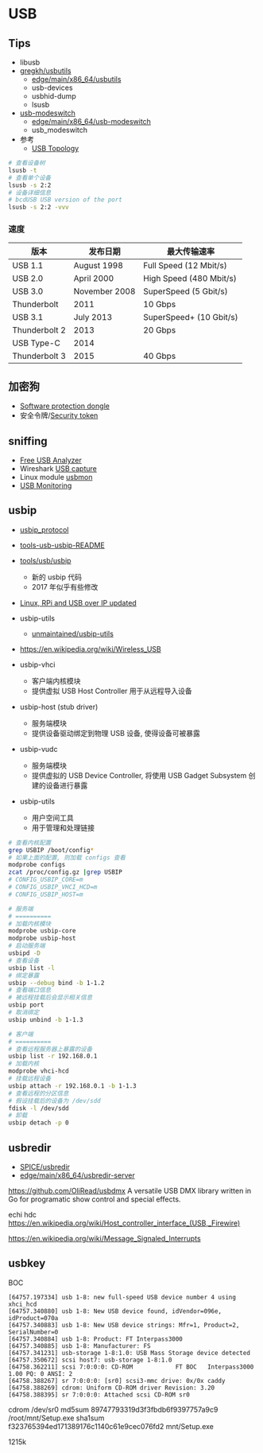 # USB

## Tips
* libusb
* [gregkh/usbutils](https://github.com/gregkh/usbutils)
  * [edge/main/x86_64/usbutils](https://pkgs.alpinelinux.org/package/edge/main/x86_64/usbutils)
  * usb-devices
  * usbhid-dump
  * lsusb
* [usb-modeswitch](http://www.draisberghof.de/usb_modeswitch/)
  * [edge/main/x86_64/usb-modeswitch](https://pkgs.alpinelinux.org/package/edge/main/x86_64/usb-modeswitch)
  * usb_modeswitch
* 参考
  * [USB Topology](http://www.usblyzer.com/usb-topology.htm)


```bash
# 查看设备树
lsusb -t
# 查看单个设备
lsusb -s 2:2
# 设备详细信息
# bcdUSB USB version of the port
lsusb -s 2:2 -vvv
```

### 速度

版本 | 发布日期 | 最大传输速率
----|---------|-----------
USB 1.1       |	August 1998   |	Full Speed (12 Mbit/s)
USB 2.0       |	April 2000    |	High Speed (480 Mbit/s)
USB 3.0       |	November 2008 |	SuperSpeed (5 Gbit/s)
Thunderbolt   |	2011          | 10 Gbps
USB 3.1       |	July 2013     |	SuperSpeed+ (10 Gbit/s)
Thunderbolt 2 | 2013          | 20 Gbps
USB Type-C    | 2014
Thunderbolt 3 |	2015          | 40 Gbps

## 加密狗
* [Software protection dongle](https://en.wikipedia.org/wiki/Software_protection_dongle)
* 安全令牌/[Security token](https://en.wikipedia.org/wiki/Security_token)

## sniffing
* [Free USB Analyzer](https://freeusbanalyzer.com/)
* Wireshark [USB capture](https://wiki.wireshark.org/CaptureSetup/USB)
* Linux module [usbmon](https://www.kernel.org/doc/Documentation/usb/usbmon.txt)
* [USB Monitoring](http://tjworld.net/wiki/Linux/Ubuntu/USBmonitoring)

## usbip
* [usbip_protocol](https://www.kernel.org/doc/Documentation/usb/usbip_protocol.txt)
* [tools-usb-usbip-README](https://www.kernel.org/doc/readme/tools-usb-usbip-README)
* [tools/usb/usbip](https://github.com/torvalds/linux/tree/master/tools/usb/usbip)
  * 新的 usbip 代码
  * 2017 年似乎有些修改
* [Linux, RPi and USB over IP updated](http://web.archive.org/web/20160403200320/http://blog.3mdeb.com/2015/10/27/linux/)
* usbip-utils
  * [unmaintained/usbip-utils](https://github.com/alpinelinux/aports/tree/master/unmaintained/usbip-utils)
* https://en.wikipedia.org/wiki/Wireless_USB

* usbip-vhci
  * 客户端内核模块
  * 提供虚拟 USB Host Controller 用于从远程导入设备
* usbip-host (stub driver)
  * 服务端模块
  * 提供设备驱动绑定到物理 USB 设备, 使得设备可被暴露
* usbip-vudc
  * 服务端模块
  * 提供虚拟的 USB Device Controller, 将使用 USB Gadget Subsystem 创建的设备进行暴露
* usbip-utils
  * 用户空间工具
  * 用于管理和处理链接

```bash
# 查看内核配置
grep USBIP /boot/config*
# 如果上面的配置, 则加载 configs 查看
modprobe configs
zcat /proc/config.gz |grep USBIP
# CONFIG_USBIP_CORE=m
# CONFIG_USBIP_VHCI_HCD=m
# CONFIG_USBIP_HOST=m

# 服务端
# ==========
# 加载内核模块
modprobe usbip-core
modprobe usbip-host
# 启动服务端
usbipd -D
# 查看设备
usbip list -l
# 绑定暴露
usbip --debug bind -b 1-1.2
# 查看端口信息
# 被远程挂载后会显示相关信息
usbip port
# 取消绑定
usbip unbind -b 1-1.3

# 客户端
# ==========
# 查看远程服务器上暴露的设备
usbip list -r 192.168.0.1
# 加载内核
modprobe vhci-hcd
# 挂载远程设备
usbip attach -r 192.168.0.1 -b 1-1.3
# 查看远程的分区信息
# 假设挂载后的设备为 /dev/sdd
fdisk -l /dev/sdd
# 卸载 
usbip detach -p 0
```

## usbredir
* [SPICE/usbredir](https://github.com/SPICE/usbredir)
* [edge/main/x86_64/usbredir-server](https://pkgs.alpinelinux.org/package/edge/main/x86_64/usbredir-server)


https://github.com/OliRead/usbdmx
A versatile USB DMX library written in Go for programatic show control and special effects.

echi hdc
https://en.wikipedia.org/wiki/Host_controller_interface_(USB,_Firewire)


https://en.wikipedia.org/wiki/Message_Signaled_Interrupts


## usbkey

BOC

```
[64757.197334] usb 1-8: new full-speed USB device number 4 using xhci_hcd
[64757.340880] usb 1-8: New USB device found, idVendor=096e, idProduct=070a
[64757.340883] usb 1-8: New USB device strings: Mfr=1, Product=2, SerialNumber=0
[64757.340884] usb 1-8: Product: FT Interpass3000
[64757.340885] usb 1-8: Manufacturer: FS
[64757.341231] usb-storage 1-8:1.0: USB Mass Storage device detected
[64757.350672] scsi host7: usb-storage 1-8:1.0
[64758.362211] scsi 7:0:0:0: CD-ROM            FT BOC   Interpass3000    1.00 PQ: 0 ANSI: 2
[64758.388267] sr 7:0:0:0: [sr0] scsi3-mmc drive: 0x/0x caddy
[64758.388269] cdrom: Uniform CD-ROM driver Revision: 3.20
[64758.388395] sr 7:0:0:0: Attached scsi CD-ROM sr0
```

cdrom
/dev/sr0
md5sum
89747793319d3f3fbdb6f9397757a9c9  /root/mnt/Setup.exe
sha1sum
f323765394ed171389176c1140c61e9cec076fd2  mnt/Setup.exe

1215k
